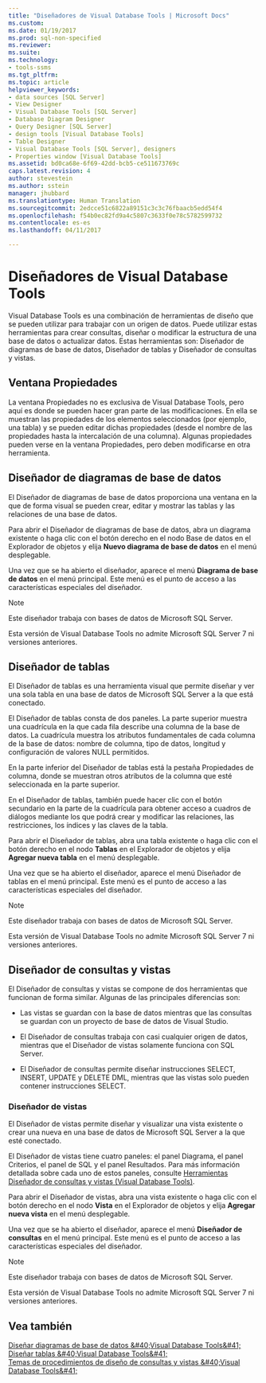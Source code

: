 ```yaml
---
title: "Diseñadores de Visual Database Tools | Microsoft Docs"
ms.custom: 
ms.date: 01/19/2017
ms.prod: sql-non-specified
ms.reviewer: 
ms.suite: 
ms.technology:
- tools-ssms
ms.tgt_pltfrm: 
ms.topic: article
helpviewer_keywords:
- data sources [SQL Server]
- View Designer
- Visual Database Tools [SQL Server]
- Database Diagram Designer
- Query Designer [SQL Server]
- design tools [Visual Database Tools]
- Table Designer
- Visual Database Tools [SQL Server], designers
- Properties window [Visual Database Tools]
ms.assetid: bd0ca68e-6f69-42dd-bcb5-ce511673769c
caps.latest.revision: 4
author: stevestein
ms.author: sstein
manager: jhubbard
ms.translationtype: Human Translation
ms.sourcegitcommit: 2edcce51c6822a89151c3c3c76fbaacb5edd54f4
ms.openlocfilehash: f54b0ec82fd9a4c5807c3633f0e78c5782599732
ms.contentlocale: es-es
ms.lasthandoff: 04/11/2017

---
```

# <a name="visual-database-tool-designers"></a>Diseñadores de Visual Database Tools
Visual Database Tools es una combinación de herramientas de diseño que se pueden utilizar para trabajar con un origen de datos. Puede utilizar estas herramientas para crear consultas, diseñar o modificar la estructura de una base de datos o actualizar datos. Estas herramientas son: Diseñador de diagramas de base de datos, Diseñador de tablas y Diseñador de consultas y vistas.  
  
## <a name="properties-window"></a>Ventana Propiedades  
La ventana Propiedades no es exclusiva de Visual Database Tools, pero aquí es donde se pueden hacer gran parte de las modificaciones. En ella se muestran las propiedades de los elementos seleccionados (por ejemplo, una tabla) y se pueden editar dichas propiedades (desde el nombre de las propiedades hasta la intercalación de una columna). Algunas propiedades pueden verse en la ventana Propiedades, pero deben modificarse en otra herramienta.  
  
## <a name="database-diagram-designer"></a>Diseñador de diagramas de base de datos  
El Diseñador de diagramas de base de datos proporciona una ventana en la que de forma visual se pueden crear, editar y mostrar las tablas y las relaciones de una base de datos.  
  
Para abrir el Diseñador de diagramas de base de datos, abra un diagrama existente o haga clic con el botón derecho en el nodo Base de datos en el Explorador de objetos y elija **Nuevo diagrama de base de datos** en el menú desplegable.  
  
Una vez que se ha abierto el diseñador, aparece el menú **Diagrama de base de datos** en el menú principal. Este menú es el punto de acceso a las características especiales del diseñador.  
  
> [!NOTE]  
> Este diseñador trabaja con bases de datos de Microsoft SQL Server.  
>   
> Esta versión de Visual Database Tools no admite Microsoft SQL Server 7 ni versiones anteriores.  
  
## <a name="table-designer"></a>Diseñador de tablas  
El Diseñador de tablas es una herramienta visual que permite diseñar y ver una sola tabla en una base de datos de Microsoft SQL Server a la que está conectado.  
  
El Diseñador de tablas consta de dos paneles. La parte superior muestra una cuadrícula en la que cada fila describe una columna de la base de datos. La cuadrícula muestra los atributos fundamentales de cada columna de la base de datos: nombre de columna, tipo de datos, longitud y configuración de valores NULL permitidos.  
  
En la parte inferior del Diseñador de tablas está la pestaña Propiedades de columna, donde se muestran otros atributos de la columna que esté seleccionada en la parte superior.  
  
En el Diseñador de tablas, también puede hacer clic con el botón secundario en la parte de la cuadrícula para obtener acceso a cuadros de diálogos mediante los que podrá crear y modificar las relaciones, las restricciones, los índices y las claves de la tabla.  
  
Para abrir el Diseñador de tablas, abra una tabla existente o haga clic con el botón derecho en el nodo **Tablas** en el Explorador de objetos y elija **Agregar nueva tabla** en el menú desplegable.  
  
Una vez que se ha abierto el diseñador, aparece el menú Diseñador de tablas en el menú principal. Este menú es el punto de acceso a las características especiales del diseñador.  
  
> [!NOTE]  
> Este diseñador trabaja con bases de datos de Microsoft SQL Server.  
>   
> Esta versión de Visual Database Tools no admite Microsoft SQL Server 7 ni versiones anteriores.  
  
## <a name="query-and-view-designer"></a>Diseñador de consultas y vistas  
El Diseñador de consultas y vistas se compone de dos herramientas que funcionan de forma similar. Algunas de las principales diferencias son:  
  
-   Las vistas se guardan con la base de datos mientras que las consultas se guardan con un proyecto de base de datos de Visual Studio.  
  
-   El Diseñador de consultas trabaja con casi cualquier origen de datos, mientras que el Diseñador de vistas solamente funciona con SQL Server.  
  
-   El Diseñador de consultas permite diseñar instrucciones SELECT, INSERT, UPDATE y DELETE DML, mientras que las vistas solo pueden contener instrucciones SELECT.  
  
### <a name="view-designer"></a>Diseñador de vistas  
El Diseñador de vistas permite diseñar y visualizar una vista existente o crear una nueva en una base de datos de Microsoft SQL Server a la que esté conectado.  
  
El Diseñador de vistas tiene cuatro paneles: el panel Diagrama, el panel Criterios, el panel de SQL y el panel Resultados. Para más información detallada sobre cada uno de estos paneles, consulte [Herramientas Diseñador de consultas y vistas &#40;Visual Database Tools&#41;](../../ssms/visual-db-tools/query-and-view-designer-tools-visual-database-tools.md).  
  
Para abrir el Diseñador de vistas, abra una vista existente o haga clic con el botón derecho en el nodo **Vista** en el Explorador de objetos y elija **Agregar nueva vista** en el menú desplegable.  
  
Una vez que se ha abierto el diseñador, aparece el menú **Diseñador de consultas** en el menú principal. Este menú es el punto de acceso a las características especiales del diseñador.  
  
> [!NOTE]  
> Este diseñador trabaja con bases de datos de Microsoft SQL Server.  
>   
> Esta versión de Visual Database Tools no admite Microsoft SQL Server 7 ni versiones anteriores.  
  
## <a name="see-also"></a>Vea también  
[Diseñar diagramas de base de datos &amp;#40;Visual Database Tools&amp;#41;](../../ssms/visual-db-tools/design-database-diagrams-visual-database-tools.md)  
[Diseñar tablas &amp;#40;Visual Database Tools&amp;#41;](../../ssms/visual-db-tools/design-tables-visual-database-tools.md)  
[Temas de procedimientos de diseño de consultas y vistas &amp;#40;Visual Database Tools&amp;#41;](../../ssms/visual-db-tools/design-queries-and-views-how-to-topics-visual-database-tools.md)  
  

